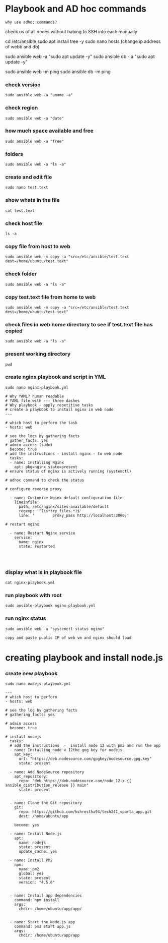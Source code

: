# Playbook and AD hoc commands

`why use adhoc commands?` 

check os of all nodes without habing to SSH into each manually 

cd /etc/ansible
sudo apt install tree -y
sudo nano hosts (change ip address of webb and db) 

sudo ansible web -a "sudo apt update -y"
sudo ansible db - a "sudo apt update -y"

sudo ansible web -m ping
sudo ansible db -m ping

### check version 
```
sudo ansible web -a "uname -a"
```

### check region
```
sudo ansible web -a "date"
```

### how much space available and free
```
sudo ansible web -a "free"
```

### folders
```
sudo ansible web -a "ls -a"
```
### create and edit file
```
sudo nano test.text
```

### show whats in the file
```
cat test.text
```
### check host file 
```
ls -a
```

### copy file from host to web
```
sudo ansible web -m copy -a "src=/etc/ansible/test.text dest=/home/ubuntu/test.text"
```

### check folder
```
sudo ansible web -a "ls -a"
```

### copy test.text file from home to web
```
sudo ansible web -m copy -a "src=/etc/ansible/test.text dest=/home/ubuntu/test.text"
```

### check files in web home directory  to see if test.text file has copied
```
sudo ansible web -a "ls -a"
```
### present working directory 
```
pwd
```

### create nginx playbook and script in YML
```
sudo nano nginx-playbook.yml
```

```
# Why YAML? human readable
# YAML file with --- three dashes
# Why playbook - apply repetitive tasks
# create a playbook to install nginx in web node
---

# which host to perform the task
- hosts: web

# see the logs by gathering facts
  gather_facts: yes
# admin access (sudo)
  become: true
# add the instructions - install nginx - to web node
  tasks:
  - name: Installing Nginx
    apt: pkg=nginx state=present
# ensure status of nginx is actively running (systemctl)

# adhoc command to check the status

# configure reverse proxy

  - name: Customize Nginx default configuration file
    lineinfile:
      path: /etc/nginx/sites-available/default
      regexp: '^(\s*try_files.*)$'
      line: '        proxy_pass http://localhost:3000;'

# restart nginx

  - name: Restart Nginx service
    service:
      name: nginx
      state: restarted




```

### display what is in playbook file
```
cat nginx-playbook.yml
```

### run playbook with root
```
sudo ansible-playbook nginx-playbook.yml
```

### run nginx status
```
sudo ansible web -a "systemctl status nginx"
```

`copy and paste public IP of web vm and nginx should load`


# creating playbook and install node.js

### create new playbook
```
sudo nano nodejs-playbook.yml
```

```
---
# which host to perform
- hosts: web

# see the log by gathering facts
# gathering_facts: yes

# admin access
  become: true

# install nodejs
  tasks:
  # add the instructions  -  install node 12 with pm2 and run the app
  - name: Installing node v 12the gog key for nodejs
    apt_key:
      url: "https://deb.nodesource.com/gpgkey/nodesource.gpg.key"
      state: present

  - name: Add NodeSource repository
    apt_repository:
      repo: "deb https://deb.nodesource.com/node_12.x {{ ansible_distribution_release }} main"
      state: present


  - name: Clone the Git repository
    git:
      repo: https://github.com/kshrestha94/tech241_sparta_app.git
      dest: /home/ubuntu/app

    become: yes

  - name: Install Node.js
    apt:
      name: nodejs
      state: present
      update_cache: yes

  - name: Install PM2
    npm:
      name: pm2
      global: yes
      state: present
      version: "4.5.6"


  - name: Install app dependencies
    command: npm install
    args:
      chdir: /home/ubuntu/app/app/


  - name: Start the Node.js app
    command: pm2 start app.js
    args:
      chdir: /home/ubuntu/app/app
```






